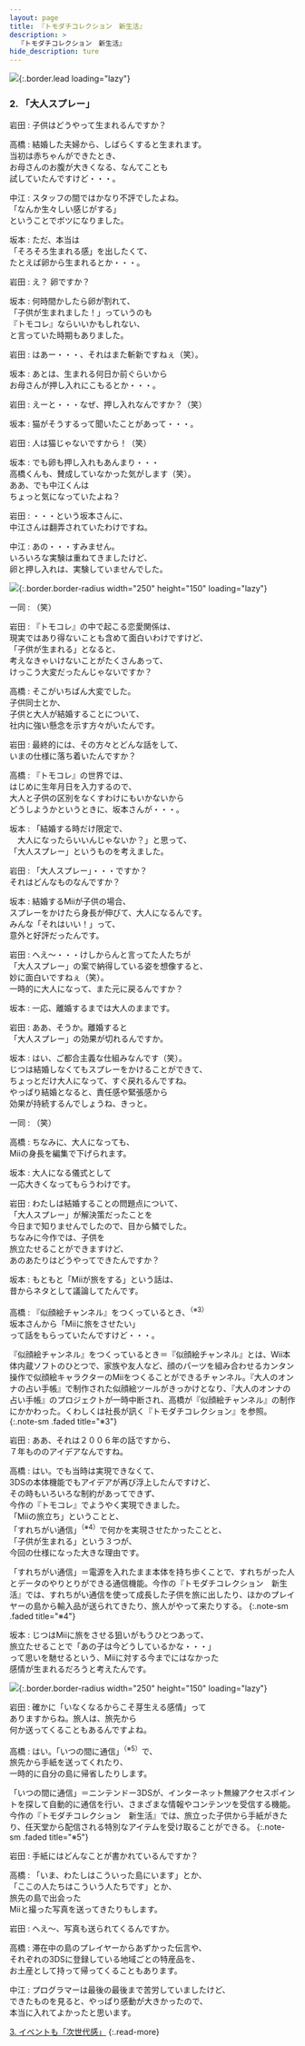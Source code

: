 ```yaml
---
layout: page
title: 『トモダチコレクション　新生活』
description: >
  『トモダチコレクション　新生活』
hide_description: ture
---
```


![](/others/interviews/jp/3ds/ec6j/vol1/img/mainvisual2.jpg){:.border.lead loading="lazy"}

### 2. 「大人スプレー」

岩田
: 子供はどうやって生まれるんですか？

高橋
: 結婚した夫婦から、しばらくすると生まれます。<br>当初は赤ちゃんができたとき、<br>お母さんのお腹が大きくなる、なんてことも<br>試していたんですけど・・・。

中江
: スタッフの間ではかなり不評でしたよね。<br>「なんか生々しい感じがする」<br>ということでボツになりました。

坂本
: ただ、本当は<br>「そろそろ生まれる感」を出したくて、<br>たとえば卵から生まれるとか・・・。

岩田
: え？ 卵ですか？

坂本
: 何時間かしたら卵が割れて、<br>「子供が生まれました！」っていうのも<br>『トモコレ』ならいいかもしれない、<br>と言っていた時期もありました。

岩田
: はあー・・・、それはまた斬新ですねぇ（笑）。

坂本
: あとは、生まれる何日か前ぐらいから<br>お母さんが押し入れにこもるとか・・・。

岩田
: えーと・・・なぜ、押し入れなんですか？（笑）

坂本
: 猫がそうするって聞いたことがあって・・・。

岩田
: 人は猫じゃないですから！（笑）

坂本
: でも卵も押し入れもあんまり・・・<br>高橋くんも、賛成していなかった気がします（笑）。<br>ああ、でも中江くんは<br>ちょっと気になっていたよね？

岩田
: ・・・という坂本さんに、<br>中江さんは翻弄されていたわけですね。

中江
: あの・・・すみません。<br>いろいろな実験は重ねてきましたけど、<br>卵と押し入れは、実験していませんでした。

![](/others/interviews/jp/3ds/ec6j/vol1/img/photo7.jpg){:.border.border-radius width="250" height="150"  loading="lazy"}

一同
: （笑）

岩田
: 『トモコレ』の中で起こる恋愛関係は、<br>現実ではあり得ないことも含めて面白いわけですけど、<br>「子供が生まれる」となると、<br>考えなきゃいけないことがたくさんあって、<br>けっこう大変だったんじゃないですか？

高橋
: そこがいちばん大変でした。<br>子供同士とか、<br>子供と大人が結婚することについて、<br>社内に強い懸念を示す方々がいたんです。

岩田
: 最終的には、その方々とどんな話をして、<br>いまの仕様に落ち着いたんですか？

高橋
: 『トモコレ』の世界では、<br>はじめに生年月日を入力するので、<br>大人と子供の区別をなくすわけにもいかないから<br>どうしようかというときに、坂本さんが・・・。

坂本
: 「結婚する時だけ限定で、<br>　大人になったらいいんじゃないか？」と思って、<br>「大人スプレー」というものを考えました。

岩田
: 「大人スプレー」・・・ですか？<br>それはどんなものなんですか？

坂本
: 結婚するMiiが子供の場合、<br>スプレーをかけたら身長が伸びて、大人になるんです。<br>みんな「それはいい！」って、<br>意外と好評だったんです。

岩田
: へえ～・・・けしからんと言ってた人たちが<br>「大人スプレー」の案で納得している姿を想像すると、<br>妙に面白いですねぇ（笑）。<br>一時的に大人になって、また元に戻るんですか？

坂本
: 一応、離婚するまでは大人のままです。

岩田
: ああ、そうか。離婚すると<br>「大人スプレー」の効果が切れるんですか。

坂本
: はい、ご都合主義な仕組みなんです（笑）。<br>じつは結婚しなくてもスプレーをかけることができて、<br>ちょっとだけ大人になって、すぐ戻れるんですね。<br>やっぱり結婚となると、責任感や緊張感から<br>効果が持続するんでしょうね、きっと。

一同
: （笑）

高橋
: ちなみに、大人になっても、<br>Miiの身長を編集で下げられます。

坂本
: 大人になる儀式として<br>一応大きくなってもらうわけです。

岩田
: わたしは結婚することの問題点について、<br>「大人スプレー」が解決策だったことを<br>今日まで知りませんでしたので、目から鱗でした。<br>ちなみに今作では、子供を<br>旅立たせることができますけど、<br>あのあたりはどうやってできたんですか？

坂本
: もともと「Miiが旅をする」という話は、<br>昔からネタとして議論してたんです。

高橋
: 『似顔絵チャンネル』をつくっているとき、<sup>（※3）</sup><br>坂本さんから「Miiに旅をさせたい」<br>って話をもらっていたんですけど・・・。

『似顔絵チャンネル』をつくっているとき＝『似顔絵チャンネル』とは、Wii本体内蔵ソフトのひとつで、家族や友人など、顔のパーツを組み合わせるカンタン操作で似顔絵キャラクターのMiiをつくることができるチャンネル。『大人のオンナの占い手帳』で制作された似顔絵ツールがきっかけとなり、『大人のオンナの占い手帳』のプロジェクトが一時中断され、高橋が『似顔絵チャンネル』の制作にかかわった。くわしくは社長が訊く『トモダチコレクション』を参照。
{:.note-sm .faded title="※3"}

岩田
: ああ、それは２００６年の話ですから、<br>７年もののアイデアなんですね。

高橋
: はい。でも当時は実現できなくて、<br>3DSの本体機能でもアイデアが再び浮上したんですけど、<br>その時もいろいろな制約があってできず、<br>今作の『トモコレ』でようやく実現できました。<br>「Miiの旅立ち」ということと、<br>「すれちがい通信」<sup>（※4）</sup>で何かを実現させたかったことと、<br>「子供が生まれる」という３つが、<br>今回の仕様になった大きな理由です。

「すれちがい通信」＝電源を入れたまま本体を持ち歩くことで、すれちがった人とデータのやりとりができる通信機能。今作の『トモダチコレクション　新生活』では、すれちがい通信を使って成長した子供を旅に出したり、ほかのプレイヤーの島から輸入品が送られてきたり、旅人がやって来たりする。
{:.note-sm .faded title="※4"}

坂本
: じつはMiiに旅をさせる狙いがもうひとつあって、<br>旅立たせることで「あの子は今どうしているかな・・・」<br>って思いを馳せるという、Miiに対する今までにはなかった<br>感情が生まれるだろうと考えたんです。

![](/others/interviews/jp/3ds/ec6j/vol1/img/photo8.jpg){:.border.border-radius width="250" height="150"  loading="lazy"}

岩田
: 確かに「いなくなるからこそ芽生える感情」って<br>ありますからね。旅人は、旅先から<br>何か送ってくることもあるんですよね。

高橋
: はい。「いつの間に通信」<sup>（※5）</sup>で、<br>旅先から手紙を送ってくれたり、<br>一時的に自分の島に帰省したりします。

「いつの間に通信」＝ニンテンドー3DSが、インターネット無線アクセスポイントを探して自動的に通信を行い、さまざまな情報やコンテンツを受信する機能。今作の『トモダチコレクション　新生活』では、旅立った子供から手紙がきたり、任天堂から配信される特別なアイテムを受け取ることができる。
{:.note-sm .faded title="※5"}

岩田
: 手紙にはどんなことが書かれているんですか？

高橋
: 「いま、わたしはこういった島にいます」とか、<br>「ここの人たちはこういう人たちです」とか、<br>旅先の島で出会った<br>Miiと撮った写真を送ってきたりもします。

岩田
: へえ～、写真も送られてくるんですか。

高橋
: 滞在中の島のプレイヤーからあずかった伝言や、<br>それぞれの3DSに登録している地域ごとの特産品を、<br>お土産として持って帰ってくることもあります。

中江
: プログラマーは最後の最後まで苦労していましたけど、<br>できたものを見ると、やっぱり感動が大きかったので、<br>本当に入れてよかったと思います。

[3. イベントも「次世代感」](3.md)
{:.read-more}
